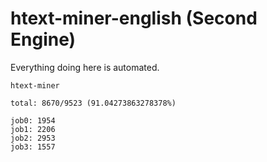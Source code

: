 # htext-miner-english (Second Engine)

Everything doing here is automated.

```
htext-miner

total: 8670/9523 (91.04273863278378%)

job0: 1954
job1: 2206
job2: 2953
job3: 1557
```
